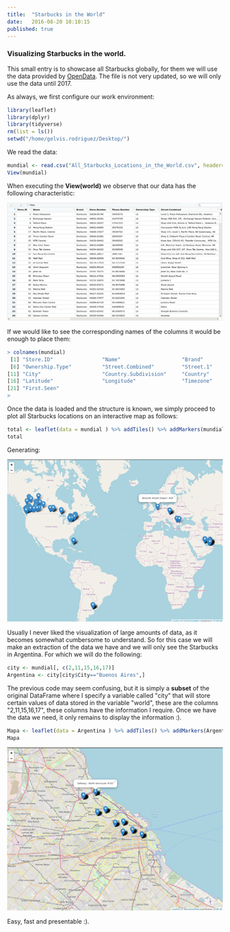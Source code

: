 ```yaml
---
title:  "Starbucks in the World"
date:   2016-08-20 10:10:15
published: true
---
```


### Visualizing Starbucks in the world.

This small entry is to showcase all Starbucks globally, 
for them we will use the data provided by [OpenData](https://opendata.socrata.com/es/Business/All-Starbucks-Locations-in-the-World/xy4y-c4mk). The file is not very updated, so we will only use the data until 2017.

As always, we first configure our work environment:

~~~R
library(leaflet)
library(dplyr)
library(tidyverse)
rm(list = ls())
setwd("/home/gelvis.rodriguez/Desktop/")
~~~

We read the data:

~~~R
mundial <- read.csv("All_Starbucks_Locations_in_the_World.csv", header=TRUE)
View(mundial)
~~~

When executing the **View(world)** we observe that our data has the following characteristic:

![](/images/caracter.png)

If we would like to see the corresponding names of the columns it would be enough to place them:

~~~R
> colnames(mundial)
 [1] "Store.ID"                "Name"                    "Brand"                   "Store.Number"            "Phone.Number"           
 [6] "Ownership.Type"          "Street.Combined"         "Street.1"                "Street.2"                "Street.3"               
[11] "City"                    "Country.Subdivision"     "Country"                 "Postal.Code"             "Coordinates"            
[16] "Latitude"                "Longitude"               "Timezone"                "Current.Timezone.Offset" "Olson.Timezone"         
[21] "First.Seen"             
> 
~~~

Once the data is loaded and the structure is known, we simply proceed to plot all Starbucks locations on an interactive map as follows:

~~~R
total <- leaflet(data = mundial ) %>% addTiles() %>% addMarkers(mundial$Longitude, mundial$Latitude, popup = ~as.character(mundial$Name))
total
~~~

Generating:

![](/images/mundial.png)

Usually I never liked the visualization of large amounts of data, as it becomes somewhat cumbersome to understand. So for this case we will make an extraction of the data we have and we will only see the Starbucks in Argentina. For which we will do the following:

~~~R
city <- mundial[, c(2,11,15,16,17)]
Argentina <- city[city$City=="Buenos Aires",]
~~~

The previous code may seem confusing, but it is simply a **subset** of the original DataFrame where I specify a variable called "city" that will store certain values of data stored in the variable "world", these are the columns "2,11,15,16,17", these columns have the information I require.
Once we have the data we need, it only remains to display the information :).

~~~R
Mapa <- leaflet(data = Argentina ) %>% addTiles() %>% addMarkers(Argentina$Longitude, Argentina$Latitude, popup = ~as.character(city$Name))
Mapa
~~~

![](/images/buenos_aires.png)

Easy, fast and presentable :).
